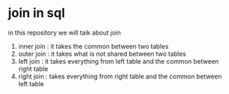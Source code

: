 # join in sql
in this repository we will taik about join
1. inner join : it takes the common between two tables
2. outer join : it takes what is not shared between two tables
3. left join : it takes everything from left table and the common between right table
4. right join : takes everything from right table and the common between left table
